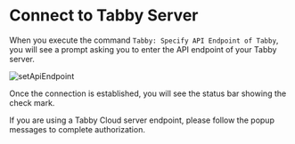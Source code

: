 # Connect to Tabby Server 

When you execute the command `Tabby: Specify API Endpoint of Tabby`, you will see a prompt asking you to enter the API endpoint of your Tabby server.

![setApiEndpoint](./setApiEndpoint.png)

Once the connection is established, you will see the status bar showing the check mark.

If you are using a Tabby Cloud server endpoint, please follow the popup messages to complete authorization.
